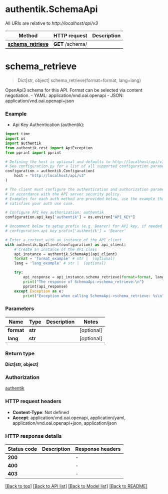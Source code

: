 # authentik.SchemaApi

All URIs are relative to *http://localhost/api/v3*

Method | HTTP request | Description
------------- | ------------- | -------------
[**schema_retrieve**](SchemaApi.md#schema_retrieve) | **GET** /schema/ | 


# **schema_retrieve**
> Dict[str, object] schema_retrieve(format=format, lang=lang)



OpenApi3 schema for this API. Format can be selected via content negotiation.  - YAML: application/vnd.oai.openapi - JSON: application/vnd.oai.openapi+json

### Example

* Api Key Authentication (authentik):
```python
import time
import os
import authentik
from authentik.rest import ApiException
from pprint import pprint

# Defining the host is optional and defaults to http://localhost/api/v3
# See configuration.py for a list of all supported configuration parameters.
configuration = authentik.Configuration(
    host = "http://localhost/api/v3"
)

# The client must configure the authentication and authorization parameters
# in accordance with the API server security policy.
# Examples for each auth method are provided below, use the example that
# satisfies your auth use case.

# Configure API key authorization: authentik
configuration.api_key['authentik'] = os.environ["API_KEY"]

# Uncomment below to setup prefix (e.g. Bearer) for API key, if needed
# configuration.api_key_prefix['authentik'] = 'Bearer'

# Enter a context with an instance of the API client
with authentik.ApiClient(configuration) as api_client:
    # Create an instance of the API class
    api_instance = authentik.SchemaApi(api_client)
    format = 'format_example' # str |  (optional)
    lang = 'lang_example' # str |  (optional)

    try:
        api_response = api_instance.schema_retrieve(format=format, lang=lang)
        print("The response of SchemaApi->schema_retrieve:\n")
        pprint(api_response)
    except Exception as e:
        print("Exception when calling SchemaApi->schema_retrieve: %s\n" % e)
```



### Parameters

Name | Type | Description  | Notes
------------- | ------------- | ------------- | -------------
 **format** | **str**|  | [optional] 
 **lang** | **str**|  | [optional] 

### Return type

**Dict[str, object]**

### Authorization

[authentik](../README.md#authentik)

### HTTP request headers

 - **Content-Type**: Not defined
 - **Accept**: application/vnd.oai.openapi, application/yaml, application/vnd.oai.openapi+json, application/json

### HTTP response details
| Status code | Description | Response headers |
|-------------|-------------|------------------|
**200** |  |  -  |
**400** |  |  -  |
**403** |  |  -  |

[[Back to top]](#) [[Back to API list]](../README.md#documentation-for-api-endpoints) [[Back to Model list]](../README.md#documentation-for-models) [[Back to README]](../README.md)

